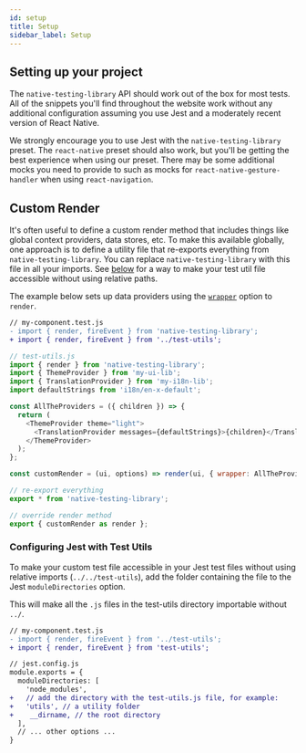 ```yaml
---
id: setup
title: Setup
sidebar_label: Setup
---
```


## Setting up your project

The `native-testing-library` API should work out of the box for most tests. All of the snippets
you'll find throughout the website work without any additional configuration assuming you use Jest
and a moderately recent version of React Native.

We strongly encourage you to use Jest with the `native-testing-library` preset. The `react-native`
preset should also work, but you'll be getting the best experience when using our preset. There may
be some additional mocks you need to provide to such as mocks for `react-native-gesture-handler`
when using `react-navigation`.

## Custom Render

It's often useful to define a custom render method that includes things like global context
providers, data stores, etc. To make this available globally, one approach is to define a utility
file that re-exports everything from `native-testing-library`. You can replace
`native-testing-library` with this file in all your imports. See
[below](#configuring-jest-with-test-utils) for a way to make your test util file accessible without
using relative paths.

The example below sets up data providers using the [`wrapper`](api-render.md#render-options) option
to `render`.

```diff
// my-component.test.js
- import { render, fireEvent } from 'native-testing-library';
+ import { render, fireEvent } from '../test-utils';
```

```js
// test-utils.js
import { render } from 'native-testing-library';
import { ThemeProvider } from 'my-ui-lib';
import { TranslationProvider } from 'my-i18n-lib';
import defaultStrings from 'i18n/en-x-default';

const AllTheProviders = ({ children }) => {
  return (
    <ThemeProvider theme="light">
      <TranslationProvider messages={defaultStrings}>{children}</TranslationProvider>
    </ThemeProvider>
  );
};

const customRender = (ui, options) => render(ui, { wrapper: AllTheProviders, ...options });

// re-export everything
export * from 'native-testing-library';

// override render method
export { customRender as render };
```

### Configuring Jest with Test Utils

To make your custom test file accessible in your Jest test files without using relative imports
(`../../test-utils`), add the folder containing the file to the Jest `moduleDirectories` option.

This will make all the `.js` files in the test-utils directory importable without `../`.

```diff
// my-component.test.js
- import { render, fireEvent } from '../test-utils';
+ import { render, fireEvent } from 'test-utils';
```

```diff
// jest.config.js
module.exports = {
  moduleDirectories: [
    'node_modules',
+   // add the directory with the test-utils.js file, for example:
+   'utils', // a utility folder
+    __dirname, // the root directory
  ],
  // ... other options ...
}
```
